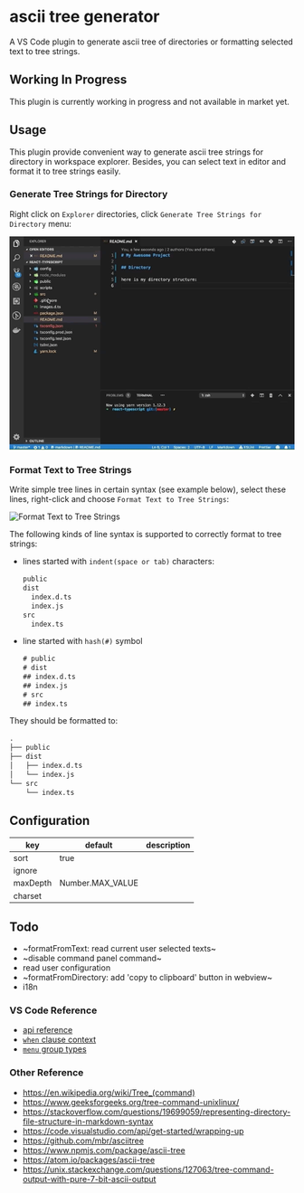 # ascii tree generator

A VS Code plugin to generate ascii tree of directories or formatting selected text to tree strings.

## Working In Progress

This plugin is currently working in progress and not available in market yet.

## Usage

This plugin provide convenient way to generate ascii tree strings for directory in workspace explorer. Besides, you can select text in editor and format it to tree strings easily.

### Generate Tree Strings for Directory

Right click on `Explorer` directories, click `Generate Tree Strings for Directory` menu:

![Generate Tree Strings for Directory](./static/directory.gif)

### Format Text to Tree Strings

Write simple tree lines in certain syntax (see example below), select these lines, right-click and choose `Format Text to Tree Strings`:

![Format Text to Tree Strings](./static/text.gif)

The following kinds of line syntax is supported to correctly format to tree strings:

- lines started with `indent(space or tab)` characters:
  
  ```
  public
  dist
    index.d.ts
    index.js
  src
    index.ts
  ```

- line started with `hash(#)` symbol

  ```
  # public
  # dist
  ## index.d.ts
  ## index.js
  # src
  ## index.ts
  ```

They should be formatted to:

```
.
├── public
├── dist
│   ├── index.d.ts
│   └── index.js
└── src
    └── index.ts
```

## Configuration

|key|default|description|
|---|---|---|
|sort|true||
|ignore|||
|maxDepth|Number.MAX_VALUE||
|charset|||

## Todo

- ~formatFromText: read current user selected texts~
- ~disable command panel command~
- read user configuration
- ~formatFromDirectory: add 'copy to clipboard' button in webview~
- i18n

### VS Code Reference

- [api reference](https://code.visualstudio.com/api/references/vscode-api#Uri)
- [`when` clause context](https://code.visualstudio.com/docs/getstarted/keybindings#_when-clause-contexts)
- [`menu` group types](https://code.visualstudio.com/api/references/contribution-points#Sorting-of-groups)

### Other Reference

- <https://en.wikipedia.org/wiki/Tree_(command)>
- <https://www.geeksforgeeks.org/tree-command-unixlinux/>
- <https://stackoverflow.com/questions/19699059/representing-directory-file-structure-in-markdown-syntax>
- <https://code.visualstudio.com/api/get-started/wrapping-up>
- <https://github.com/mbr/asciitree>
- <https://www.npmjs.com/package/ascii-tree>
- <https://atom.io/packages/ascii-tree>
- <https://unix.stackexchange.com/questions/127063/tree-command-output-with-pure-7-bit-ascii-output>